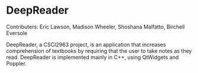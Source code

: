 # DeepReader

Contributers: Eric Lawson, Madison Wheeler, Shoshana Malfatto, Birchell Eversole

DeepReader, a CSCI2963 project, is an application that increases comprehension of textbooks by requiring that the user to take notes as they read. DeepReader is implemented mainly in C++, using QtWidgets and Poppler. 
